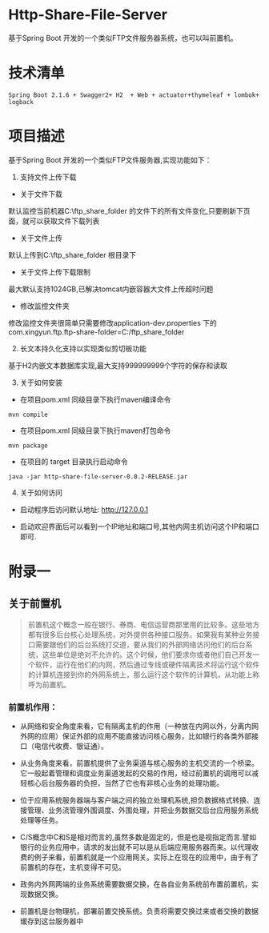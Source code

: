 # Http-Share-File-Server

基于Spring Boot 开发的一个类似FTP文件服务器系统，也可以叫前置机。

# 技术清单

```
Spring Boot 2.1.6 + Swagger2+ H2  + Web + actuator+thymeleaf + lombok+ logback
```

# 项目描述

基于Spring Boot 开发的一个类似FTP文件服务器,实现功能如下：

1. 支持文件上传下载

- 关于文件下载
 
 默认监控当前机器C:\ftp_share_folder 的文件下的所有文件变化,只要刷新下页面，就可以获取文件下载列表

- 关于文件上传

 默认上传到C:\ftp_share_folder 根目录下
 
- 关于文件上传下载限制
 
 最大默认支持1024GB,已解决tomcat内嵌容器大文件上传超时问题
 
 - 修改监控文件夹
 
 修改监控文件夹很简单只需要修改application-dev.properties 下的 com.xingyun.ftp.ftp-share-folder=C:/ftp_share_folder 
 
 
2. 长文本持久化支持以实现类似剪切板功能

 基于H2内嵌文本数据库实现,最大支持999999999个字符的保存和读取
 
3. 关于如何安装 

 - 在项目pom.xml 同级目录下执行maven编译命令
 
 ```
 mvn compile
 ```
 - 在项目pom.xml 同级目录下执行maven打包命令
 ```
 mvn package
 ```
- 在项目的 target 目录执行启动命令
```
java -jar http-share-file-server-0.0.2-RELEASE.jar
```
 
4. 关于如何访问

 - 启动程序后访问默认地址: http://127.0.0.1  
 
 - 启动欢迎界面后可以看到一个IP地址和端口号,其他内网主机访问这个IP和端口即可.
 
 
 # 附录一
 
 ## 关于前置机

>前置机这个概念一般在银行、券商、电信运营商那里用的比较多。这些地方都有很多后台核心处理系统，对外提供各种接口服务。如果我有某种业务接口需要跟他们的后台系统打交道，要从我们的外部网络访问他们的后台系统，这些单位是绝对不允许的。这个时候，他们要求你或者他们自己开发一个软件，运行在他们的内网，然后通过专线或硬件隔离技术将运行这个软件的计算机连接到你的外网系统上，那么运行这个软件的计算机，从功能上称呼为前置机。

### 前置机作用：

- 从网络和安全角度来看，它有隔离主机的作用（一种放在内网以外，分离内网外网的应用）保证外部的应用不能直接访问核心服务，比如银行的各类外部接口（电信代收费、银证通）。

- 从业务角度来看，前置机提供了业务渠道与核心服务的主机交流的一个桥梁。它一般起着管理和调度业务渠道发起的交易的作用，经过前置机的调用可以减轻核心后台服务器的负担，当然了它也有非核心业务的处理功能。

-  位于应用系统服务器端与客户端之间的独立处理机系统,担负数据格式转换、连接管理、业务流管理外围调度、外围处理，并把业务数据交后台应用服务系统处理等任务。 

- C/S概念中C和S是相对而言的,虽然多数是固定的，但是也是视指定而言.譬如银行的业务应用中，请求的发出就不可以是从后端应用服务器而来。以代理收费的例子来看，前置机就是一个应用网关。实际上在现在的应用中，由于有了前置机的存在，主机变得不可见。

- 政务内外网两端的业务系统需要数据交换，在各自业务系统前布置前置机，实现数据交换。

- 前置机是台物理机，部署前置交换系统。负责将需要交换过来或者交换的数据缓存到这台服务器中
      



